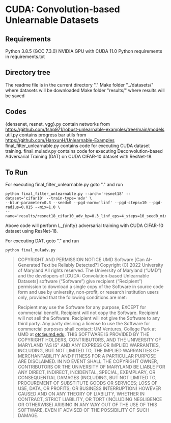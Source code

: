 # CUDA: Convolution-based Unlearnable Datasets

Requirements
------------

Python 3.8.5 (GCC 7.3.0)
NVIDIA GPU with CUDA 11.0
Python requirements in requirements.txt


Directory tree
--------------

The readme file is in the current directory "."
Make folder "../datasets/" where datasets will be downloaded
Make folder "results/" where results will be saved


Codes
-----
{densenet, resnet, vgg}.py contain networks from https://github.com/fshp971/robust-unlearnable-examples/tree/main/models
util.py contains progress bar utils from https://github.com/HanxunH/Unlearnable-Examples
final_filter_unlearnable.py contains code for executing CUDA dataset training.
final_muladv.py contains code for executing Deconvolution-based Adversarial Training (DAT) on CUDA CIFAR-10 dataset with ResNet-18.


To Run
------

For executing final_filter_unlearnable.py goto "." and run

```
python final_filter_unlearnable.py --arch='resnet18' --dataset='cifar10' --train-type='adv' \
--blur-parameter=0.3 --seed=0 --pgd-norm='linf' --pgd-steps=10 --pgd-radius=0.015 --mix=1.0 \
--name='results/resnet18_cifar10_adv_bp=0.3_linf_eps=4_steps=10_seed0_mix=1.0.pkl'
```

Above code will perform L_{\infty} adversarial training with CUDA CIFAR-10 dataset using ResNet-18.

For executing DAT, goto "." and run

```
python final_muladv.py
```




> COPYRIGHT AND PERMISSION NOTICE
> UMD Software [Can AI-Generated Text be Reliably Detected?] Copyright (C) 2022 University of Maryland
> All rights reserved.
> The University of Maryland (“UMD”) and the developers of [CUDA: Convolution-based Unlearnable Datasets] software (“Software”) give recipient (“Recipient”) permission to download a single copy of the Software in source code form and use by university, non-profit, or research institution users only, provided that the following conditions are met:
> 
> Recipient may use the Software for any purpose, EXCEPT for commercial benefit.
> Recipient will not copy the Software.
> Recipient will not sell the Software.
> Recipient will not give the Software to any third party.
> Any party desiring a license to use the Software for commercial purposes shall contact:
> UM Ventures, College Park at UMD at otc@umd.edu.
> THIS SOFTWARE IS PROVIDED BY THE COPYRIGHT HOLDERS, CONTRIBUTORS, AND THE UNIVERSITY OF MARYLAND "AS IS" AND ANY EXPRESS OR IMPLIED WARRANTIES, INCLUDING, BUT NOT LIMITED TO, THE IMPLIED WARRANTIES OF MERCHANTABILITY AND FITNESS FOR A PARTICULAR PURPOSE ARE DISCLAIMED. IN NO EVENT SHALL THE COPYRIGHT OWNER, CONTRIBUTORS OR THE UNIVERSITY OF MARYLAND BE LIABLE FOR ANY DIRECT, INDIRECT, INCIDENTAL, SPECIAL, EXEMPLARY, OR CONSEQUENTIAL DAMAGES (INCLUDING, BUT NOT LIMITED TO, PROCUREMENT OF SUBSTITUTE GOODS OR SERVICES; LOSS OF USE, DATA, OR PROFITS; OR BUSINESS INTERRUPTION) HOWEVER CAUSED AND ON ANY THEORY OF LIABILITY, WHETHER IN CONTRACT, STRICT LIABILITY, OR TORT (INCLUDING NEGLIGENCE OR OTHERWISE) ARISING IN ANY WAY OUT OF THE USE OF THIS SOFTWARE, EVEN IF ADVISED OF THE POSSIBILITY OF SUCH DAMAGE.
